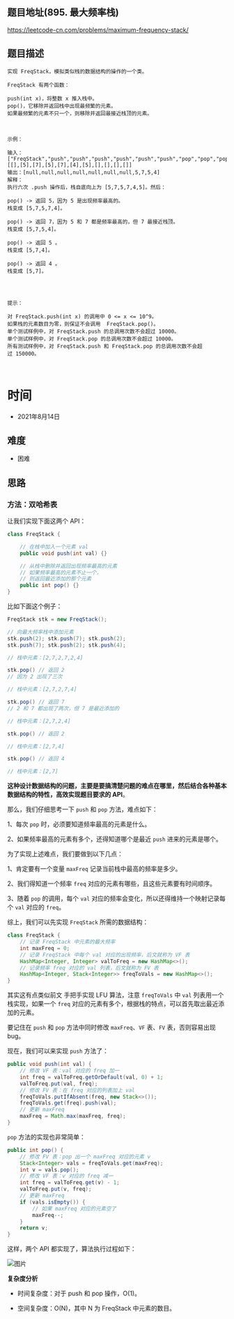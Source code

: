 
## 题目地址(895. 最大频率栈)

https://leetcode-cn.com/problems/maximum-frequency-stack/

## 题目描述

```
实现 FreqStack，模拟类似栈的数据结构的操作的一个类。

FreqStack 有两个函数：

push(int x)，将整数 x 推入栈中。
pop()，它移除并返回栈中出现最频繁的元素。
如果最频繁的元素不只一个，则移除并返回最接近栈顶的元素。

 

示例：

输入：
["FreqStack","push","push","push","push","push","push","pop","pop","pop","pop"],
[[],[5],[7],[5],[7],[4],[5],[],[],[],[]]
输出：[null,null,null,null,null,null,null,5,7,5,4]
解释：
执行六次 .push 操作后，栈自底向上为 [5,7,5,7,4,5]。然后：

pop() -> 返回 5，因为 5 是出现频率最高的。
栈变成 [5,7,5,7,4]。

pop() -> 返回 7，因为 5 和 7 都是频率最高的，但 7 最接近栈顶。
栈变成 [5,7,5,4]。

pop() -> 返回 5 。
栈变成 [5,7,4]。

pop() -> 返回 4 。
栈变成 [5,7]。


 

提示：

对 FreqStack.push(int x) 的调用中 0 <= x <= 10^9。
如果栈的元素数目为零，则保证不会调用  FreqStack.pop()。
单个测试样例中，对 FreqStack.push 的总调用次数不会超过 10000。
单个测试样例中，对 FreqStack.pop 的总调用次数不会超过 10000。
所有测试样例中，对 FreqStack.push 和 FreqStack.pop 的总调用次数不会超过 150000。

 
```

# 时间

- 2021年8月14日

## 难度

- 困难

## 思路

### 方法：双哈希表

让我们实现下面这两个 API：

```java
class FreqStack {

    // 在栈中加入一个元素 val
    public void push(int val) {}

    // 从栈中删除并返回出现频率最高的元素
    // 如果频率最高的元素不止一个，
    // 则返回最近添加的那个元素
    public int pop() {}
}
```

比如下面这个例子：

```java
FreqStack stk = new FreqStack();

// 向最大频率栈中添加元素
stk.push(2); stk.push(7); stk.push(2);
stk.push(7); stk.push(2); stk.push(4);

// 栈中元素：[2,7,2,7,2,4]

stk.pop() // 返回 2
// 因为 2 出现了三次

// 栈中元素：[2,7,2,7,4]

stk.pop() // 返回 7
// 2 和 7 都出现了两次，但 7 是最近添加的

// 栈中元素：[2,7,2,4]

stk.pop() // 返回 2

// 栈中元素：[2,7,4]

stk.pop() // 返回 4

// 栈中元素：[2,7]
```

**这种设计数据结构的问题，主要是要搞清楚问题的难点在哪里，然后结合各种基本数据结构的特性，高效实现题目要求的 API**。

那么，我们仔细思考一下 `push` 和 `pop` 方法，难点如下：

1、每次 `pop` 时，必须要知道频率最高的元素是什么。

2、如果频率最高的元素有多个，还得知道哪个是最近 `push` 进来的元素是哪个。

为了实现上述难点，我们要做到以下几点：

1、肯定要有一个变量 `maxFreq` 记录当前栈中最高的频率是多少。

2、我们得知道一个频率 `freq` 对应的元素有哪些，且这些元素要有时间顺序。

3、随着 `pop` 的调用，每个 `val` 对应的频率会变化，所以还得维持一个映射记录每个 `val` 对应的 `freq`。

综上，我们可以先实现 `FreqStack` 所需的数据结构：

```java
class FreqStack {
    // 记录 FreqStack 中元素的最大频率
    int maxFreq = 0;
    // 记录 FreqStack 中每个 val 对应的出现频率，后文就称为 VF 表
    HashMap<Integer, Integer> valToFreq = new HashMap<>();
    // 记录频率 freq 对应的 val 列表，后文就称为 FV 表
    HashMap<Integer, Stack<Integer>> freqToVals = new HashMap<>();
}
```

其实这有点类似前文 手把手实现 LFU 算法，注意 `freqToVals` 中 `val` 列表用一个栈实现，如果一个 `freq` 对应的元素有多个，根据栈的特点，可以首先取出最近添加的元素。

要记住在 `push` 和 `pop` 方法中同时修改 `maxFreq`、`VF` 表、`FV` 表，否则容易出现 bug。

现在，我们可以来实现 `push` 方法了：

```java
public void push(int val) {
    // 修改 VF 表：val 对应的 freq 加一
    int freq = valToFreq.getOrDefault(val, 0) + 1;
    valToFreq.put(val, freq);
    // 修改 FV 表：在 freq 对应的列表加上 val
    freqToVals.putIfAbsent(freq, new Stack<>());
    freqToVals.get(freq).push(val);
    // 更新 maxFreq
    maxFreq = Math.max(maxFreq, freq);
}
```

`pop` 方法的实现也非常简单：

```java
public int pop() {
    // 修改 FV 表：pop 出一个 maxFreq 对应的元素 v
    Stack<Integer> vals = freqToVals.get(maxFreq);
    int v = vals.pop();
    // 修改 VF 表：v 对应的 freq 减一
    int freq = valToFreq.get(v) - 1;
    valToFreq.put(v, freq);
    // 更新 maxFreq
    if (vals.isEmpty()) {
        // 如果 maxFreq 对应的元素空了
        maxFreq--;
    }
    return v;
}
```

这样，两个 API 都实现了，算法执行过程如下：

![图片](https://mmbiz.qpic.cn/sz_mmbiz_gif/gibkIz0MVqdEOKB89Gjxs8iaoIHZnCHk2LUjMtJiamCHDHlxGEvF98SQYoImYChClt1ibIicJGdQwtd27XnUUmK326w/640?wx_fmt=gif&tp=webp&wxfrom=5&wx_lazy=1&wx_co=1)


**复杂度分析**

- 时间复杂度：对于 push 和 pop 操作，O(1)。

- 空间复杂度：O(N)，其中 N 为 FreqStack 中元素的数目。
